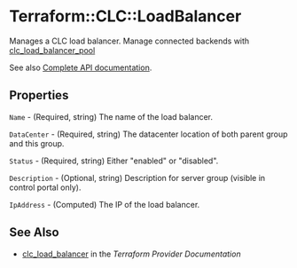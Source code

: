 # Terraform::CLC::LoadBalancer

Manages a CLC load balancer. Manage connected backends with [clc_load_balancer_pool](load_balancer_pool.html)

See also [Complete API documentation](https://www.ctl.io/api-docs/v2/#shared-load-balancer).

## Properties

`Name` - (Required, string) The name of the load balancer.

`DataCenter` - (Required, string) The datacenter location of both parent group and this group.

`Status` - (Required, string) Either "enabled" or "disabled".

`Description` - (Optional, string) Description for server group (visible in control portal only).

`IpAddress` - (Computed) The IP of the load balancer.


## See Also

* [clc_load_balancer](https://www.terraform.io/docs/providers/clc/r/load_balancer.html) in the _Terraform Provider Documentation_